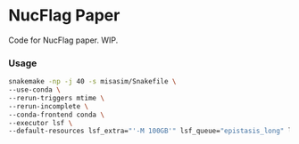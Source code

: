 # NucFlag Paper
Code for NucFlag paper. WIP.


### Usage

```bash
snakemake -np -j 40 -s misasim/Snakefile \
--use-conda \
--rerun-triggers mtime \
--rerun-incomplete \
--conda-frontend conda \
--executor lsf \
--default-resources lsf_extra="'-M 100GB'" lsf_queue="epistasis_long" lsf_project="default"
```